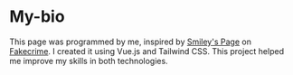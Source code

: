 # My-bio
This page was programmed by me, inspired by [Smiley's Page](https://fakecrime.bio/smiley/) on [Fakecrime](https://fakecrime.bio/). I created it using Vue.js and Tailwind CSS. This project helped me improve my skills in both technologies.
